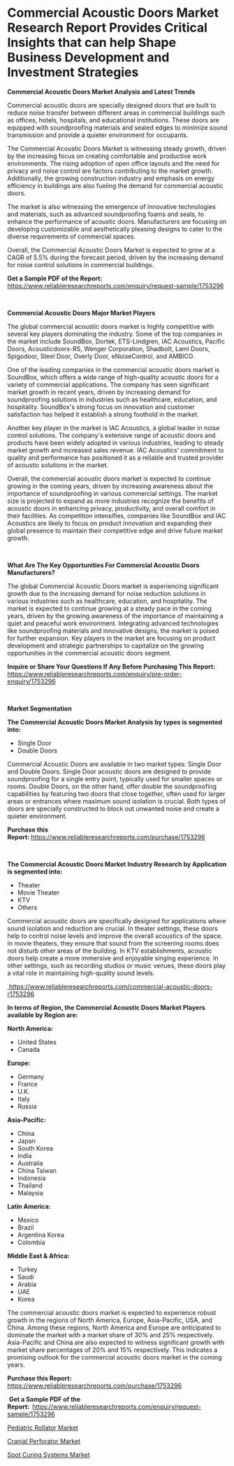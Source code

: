 <p><h1>Commercial Acoustic Doors Market Research Report Provides Critical Insights that can help Shape Business Development and Investment Strategies</h1></p><p><strong>Commercial Acoustic Doors Market Analysis and Latest Trends</strong></p>
<p><p>Commercial acoustic doors are specially designed doors that are built to reduce noise transfer between different areas in commercial buildings such as offices, hotels, hospitals, and educational institutions. These doors are equipped with soundproofing materials and sealed edges to minimize sound transmission and provide a quieter environment for occupants.</p><p>The Commercial Acoustic Doors Market is witnessing steady growth, driven by the increasing focus on creating comfortable and productive work environments. The rising adoption of open office layouts and the need for privacy and noise control are factors contributing to the market growth. Additionally, the growing construction industry and emphasis on energy efficiency in buildings are also fueling the demand for commercial acoustic doors.</p><p>The market is also witnessing the emergence of innovative technologies and materials, such as advanced soundproofing foams and seals, to enhance the performance of acoustic doors. Manufacturers are focusing on developing customizable and aesthetically pleasing designs to cater to the diverse requirements of commercial spaces.</p><p>Overall, the Commercial Acoustic Doors Market is expected to grow at a CAGR of 5.5% during the forecast period, driven by the increasing demand for noise control solutions in commercial buildings.</p></p>
<p><strong>Get a Sample PDF of the Report:&nbsp;</strong> <a href="https://www.reliableresearchreports.com/enquiry/request-sample/1753296">https://www.reliableresearchreports.com/enquiry/request-sample/1753296</a></p>
<p>&nbsp;</p>
<p><strong>Commercial Acoustic Doors Major Market Players</strong></p>
<p><p>The global commercial acoustic doors market is highly competitive with several key players dominating the industry. Some of the top companies in the market include SoundBox, Dortek, ETS-Lindgren, IAC Acoustics, Pacific Doors, Acousticdoors-RS, Wenger Corporation, Shadbolt, Lami Doors, Spigodoor, Steel Door, Overly Door, eNoiseControl, and AMBICO.</p><p>One of the leading companies in the commercial acoustic doors market is SoundBox, which offers a wide range of high-quality acoustic doors for a variety of commercial applications. The company has seen significant market growth in recent years, driven by increasing demand for soundproofing solutions in industries such as healthcare, education, and hospitality. SoundBox's strong focus on innovation and customer satisfaction has helped it establish a strong foothold in the market.</p><p>Another key player in the market is IAC Acoustics, a global leader in noise control solutions. The company's extensive range of acoustic doors and products have been widely adopted in various industries, leading to steady market growth and increased sales revenue. IAC Acoustics' commitment to quality and performance has positioned it as a reliable and trusted provider of acoustic solutions in the market.</p><p>Overall, the commercial acoustic doors market is expected to continue growing in the coming years, driven by increasing awareness about the importance of soundproofing in various commercial settings. The market size is projected to expand as more industries recognize the benefits of acoustic doors in enhancing privacy, productivity, and overall comfort in their facilities. As competition intensifies, companies like SoundBox and IAC Acoustics are likely to focus on product innovation and expanding their global presence to maintain their competitive edge and drive future market growth.</p></p>
<p>&nbsp;</p>
<p><strong>What Are The Key Opportunities For Commercial Acoustic Doors Manufacturers?</strong></p>
<p><p>The global Commercial Acoustic Doors market is experiencing significant growth due to the increasing demand for noise reduction solutions in various industries such as healthcare, education, and hospitality. The market is expected to continue growing at a steady pace in the coming years, driven by the growing awareness of the importance of maintaining a quiet and peaceful work environment. Integrating advanced technologies like soundproofing materials and innovative designs, the market is poised for further expansion. Key players in the market are focusing on product development and strategic partnerships to capitalize on the growing opportunities in the commercial acoustic doors segment.</p></p>
<p><strong>Inquire or Share Your Questions If Any Before Purchasing This Report:</strong> <a href="https://www.reliableresearchreports.com/enquiry/pre-order-enquiry/1753296">https://www.reliableresearchreports.com/enquiry/pre-order-enquiry/1753296</a></p>
<p>&nbsp;</p>
<p><strong>Market Segmentation</strong></p>
<p><strong>The Commercial Acoustic Doors Market Analysis by types is segmented into:</strong></p>
<p><ul><li>Single Door</li><li>Double Doors</li></ul></p>
<p><p>Commercial Acoustic Doors are available in two market types: Single Door and Double Doors. Single Door acoustic doors are designed to provide soundproofing for a single entry point, typically used for smaller spaces or rooms. Double Doors, on the other hand, offer double the soundproofing capabilities by featuring two doors that close together, often used for larger areas or entrances where maximum sound isolation is crucial. Both types of doors are specially constructed to block out unwanted noise and create a quieter environment.</p></p>
<p><strong>Purchase this Report:&nbsp;</strong><a href="https://www.reliableresearchreports.com/purchase/1753296">https://www.reliableresearchreports.com/purchase/1753296</a></p>
<p>&nbsp;</p>
<p><strong>The Commercial Acoustic Doors Market Industry Research by Application is segmented into:</strong></p>
<p><ul><li>Theater</li><li>Movie Theater</li><li>KTV</li><li>Others</li></ul></p>
<p><p>Commercial acoustic doors are specifically designed for applications where sound isolation and reduction are crucial. In theater settings, these doors help to control noise levels and improve the overall acoustics of the space. In movie theaters, they ensure that sound from the screening rooms does not disturb other areas of the building. In KTV establishments, acoustic doors help create a more immersive and enjoyable singing experience. In other settings, such as recording studios or music venues, these doors play a vital role in maintaining high-quality sound levels.</p></p>
<p><a href="https://www.reliableresearchreports.com/commercial-acoustic-doors-r1753296">&nbsp;https://www.reliableresearchreports.com/commercial-acoustic-doors-r1753296</a></p>
<p><strong>In terms of Region, the Commercial Acoustic Doors Market Players available by Region are:</strong></p>
<p>
    <p> <strong> North America: </strong>
        <ul>
            <li>United States</li>
            <li>Canada</li>
        </ul>
        </p> 
    <p> <strong> Europe: </strong>
        <ul>
            <li>Germany</li>
            <li>France</li>
            <li>U.K.</li>
            <li>Italy</li>
            <li>Russia</li>
        </ul>
        </p> 
    <p> <strong> Asia-Pacific: </strong>
        <ul>
            <li>China</li>
            <li>Japan</li>
            <li>South Korea</li>
            <li>India</li>
            <li>Australia</li>
            <li>China Taiwan</li>
            <li>Indonesia</li>
            <li>Thailand</li>
            <li>Malaysia</li>
        </ul>
        </p> 
    <p> <strong> Latin America: </strong>
        <ul>
            <li>Mexico</li>
            <li>Brazil</li>
            <li>Argentina Korea</li>
            <li>Colombia</li>
        </ul>
        </p> 
    <p> <strong> Middle East & Africa: </strong>
        <ul>
            <li>Turkey</li>
            <li>Saudi</li>
            <li>Arabia</li>
            <li>UAE</li>
            <li>Korea</li>
        </ul>
    </p>
    </p>
<p><p>The commercial acoustic doors market is expected to experience robust growth in the regions of North America, Europe, Asia-Pacific, USA, and China. Among these regions, North America and Europe are anticipated to dominate the market with a market share of 30% and 25% respectively. Asia-Pacific and China are also expected to witness significant growth with market share percentages of 20% and 15% respectively. This indicates a promising outlook for the commercial acoustic doors market in the coming years.</p></p>
<p><strong>Purchase this Report: </strong><a href="https://www.reliableresearchreports.com/purchase/1753296">https://www.reliableresearchreports.com/purchase/1753296</a></p>
<p>&nbsp;<strong>Get a Sample PDF of the Report:&nbsp;&nbsp;</strong><a href="https://www.reliableresearchreports.com/enquiry/request-sample/1753296">https://www.reliableresearchreports.com/enquiry/request-sample/1753296</a></p>
<p><strong></strong></p>
<p><p><a href="https://www.linkedin.com/pulse/pediatric-rollator-market-comprehensive-assessment-type-vx1xe?trackingId=CN%2Bgrb%2FVXhHf2mSQWjUdkw%3D%3D">Pediatric Rollator Market</a></p><p><a href="https://www.linkedin.com/pulse/decoding-cranial-perforator-market-metrics-share-trends-rkyje?trackingId=kZpj0dFVxb%2FBD5FQhR5vXA%3D%3D">Cranial Perforator Market</a></p><p><a href="https://www.linkedin.com/pulse/spot-curing-systems-market-size-reveals-best-marketing-opome?trackingId=MHcpC5fCiWHdQZ3E0radXg%3D%3D">Spot Curing Systems Market</a></p></p>